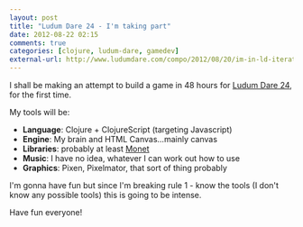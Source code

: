 ```yaml
---
layout: post
title: "Ludum Dare 24 - I'm taking part"
date: 2012-08-22 02:15
comments: true
categories: [clojure, ludum-dare, gamedev]
external-url: http://www.ludumdare.com/compo/2012/08/20/im-in-ld-iteration-0/
---
```


I shall be making an attempt to build a game in 48 hours for [Ludum Dare 24](http://www.ludumdare.com/compo/), for the first time.

My tools will be:

* **Language**: Clojure + ClojureScript (targeting Javascript)
* **Engine**: My brain and HTML Canvas...mainly canvas
* **Libraries**: probably at least [Monet](https://github.com/ibdknox/monet)
* **Music**: I have no idea, whatever I can work out how to use
* **Graphics**: Pixen, Pixelmator, that sort of thing probably

I'm gonna have fun but since I'm breaking rule 1 - know the tools (I don't know any possible tools) this is going to be intense.

Have fun everyone!
